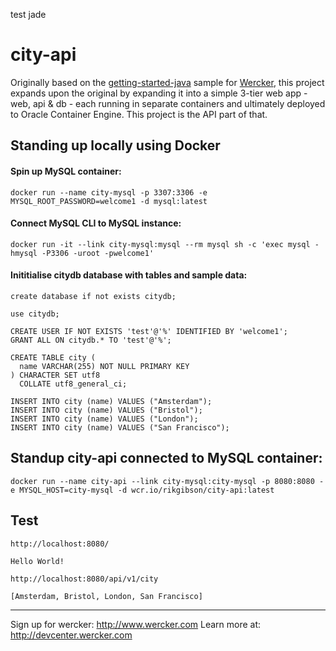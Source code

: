 test
jade
# city-api

Originally based on the [getting-started-java](https://github.com/wercker/getting-started-java) sample for [Wercker](http://www.wercker.com), this project expands upon the original by expanding it into a simple 3-tier web app - web, api & db - each running in separate containers and ultimately deployed to Oracle Container Engine.  This project is the API part of that.

## Standing up locally using Docker

#### Spin up MySQL container:
```
docker run --name city-mysql -p 3307:3306 -e MYSQL_ROOT_PASSWORD=welcome1 -d mysql:latest
```

#### Connect MySQL CLI to MySQL instance:
```
docker run -it --link city-mysql:mysql --rm mysql sh -c 'exec mysql -hmysql -P3306 -uroot -pwelcome1'
```

#### Inititialise citydb database with tables and sample data:
```
create database if not exists citydb;

use citydb;

CREATE USER IF NOT EXISTS 'test'@'%' IDENTIFIED BY 'welcome1';
GRANT ALL ON citydb.* TO 'test'@'%';

CREATE TABLE city (
  name VARCHAR(255) NOT NULL PRIMARY KEY
) CHARACTER SET utf8
  COLLATE utf8_general_ci;

INSERT INTO city (name) VALUES ("Amsterdam");
INSERT INTO city (name) VALUES ("Bristol");
INSERT INTO city (name) VALUES ("London");
INSERT INTO city (name) VALUES ("San Francisco");
```

## Standup city-api connected to MySQL container:
```
docker run --name city-api --link city-mysql:city-mysql -p 8080:8080 -e MYSQL_HOST=city-mysql -d wcr.io/rikgibson/city-api:latest
```

## Test

`http://localhost:8080/`
```
Hello World!
```
`http://localhost:8080/api/v1/city`
```
[Amsterdam, Bristol, London, San Francisco]
```
---
Sign up for wercker: http://www.wercker.com
Learn more at: http://devcenter.wercker.com

